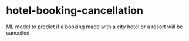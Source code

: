 # hotel-booking-cancellation
ML model to predict if a booking made with a city hotel or a resort will be cancelled
